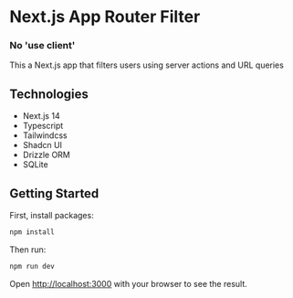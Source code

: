# Next.js App Router Filter
### No 'use client'

This a Next.js app that filters users using server actions and URL queries

## Technologies
- Next.js 14
- Typescript
- Tailwindcss
- Shadcn UI
- Drizzle ORM
- SQLite


## Getting Started

First, install packages:

```bash
npm install
```

Then run:

```bash
npm run dev
```

Open [http://localhost:3000](http://localhost:3000) with your browser to see the result.
